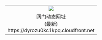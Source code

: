 ﻿<table>
  <tr></tr>
  <tr><td colspan=2 align=center><img src="https://dyrozu0kc1kpq.cloudfront.net/Up/oGate.jpg" /></td></tr>
  <tr><td colspan=2 align=center>网门动态网址<br/>(最新)
<br>https://dyrozu0kc1kpq.cloudfront.net
<br/>
    </td>
  </tr>
</table>
